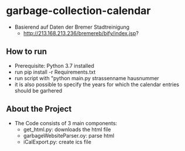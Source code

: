 # garbage-collection-calendar

 - Basierend auf Daten der Bremer Stadtreinigung 
    - http://213.168.213.236/bremereb/bify/index.jsp?

## How to run
 - Prerequisite: Python 3.7 installed
 - run pip install -r Requirements.txt
 - run script with "python main.py strassenname hausnummer
 - it is also possible to specify the years for which the calendar entries should be garhered


## About the Project
 - The Code consists of 3 main components:
	 - get_html.py: downloads the html file
	 - garbageWebsiteParser.oy: parse html
	 - iCalExport.py: create ics file 
